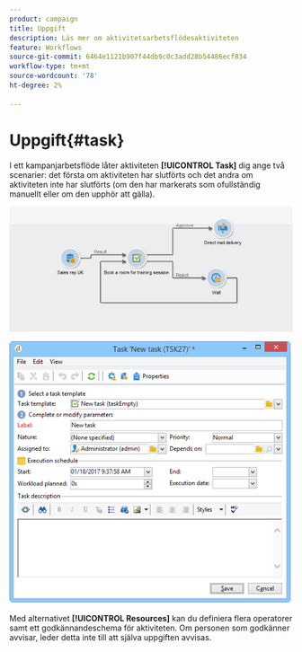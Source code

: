 ```yaml
---
product: campaign
title: Uppgift
description: Läs mer om aktivitetsarbetsflödesaktiviteten
feature: Workflows
source-git-commit: 6464e1121b907f44db9c0c3add28b54486ecf834
workflow-type: tm+mt
source-wordcount: '78'
ht-degree: 2%

---
```


# Uppgift{#task}

I ett kampanjarbetsflöde låter aktiviteten **[!UICONTROL Task]** dig ange två scenarier: det första om aktiviteten har slutförts och det andra om aktiviteten inte har slutförts (om den har markerats som ofullständig manuellt eller om den upphör att gälla).

![](assets/mrm_task_in_workflow.png)



![](assets/wkf_task_activity.png)

Med alternativet **[!UICONTROL Resources]** kan du definiera flera operatorer samt ett godkännandeschema för aktiviteten. Om personen som godkänner avvisar, leder detta inte till att själva uppgiften avvisas.
